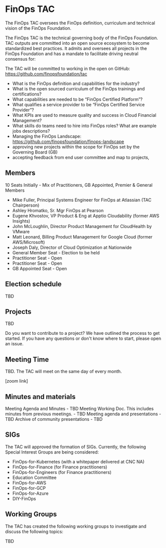 # FinOps TAC

The FinOps TAC oversees the FinOps definition, curriculum and technical vision of the FinOps Foundation.

The FinOps TAC is the technical governing body of the FinOps Foundation. TAC outputs are committed into an open source ecosystem to become standardized best practices. It admits and oversees all projects in the FinOps Foundation and has a mandate to facilitate driving neutral consensus for:


The TAC will be committed to working in the open on GitHub: https://github.com/finopsfoundation/tac

* What is the FinOps definition and capabilities for the industry? 
* What is the open sourced curriculum of the FinOps trainings and certifications?
* What capabilities are needed to be “FinOps Certified Platform”?
* What qualifies a service provider to be “FinOps Certified Service Provider”?
* What KPIs are used to measure quality and success in Cloud Financial Management?
* What skills do teams need to hire into FinOps roles? What are example jobs descriptions?
* Managing the FinOps Landscape: https://github.com/finopsfoundation/finops-landscape
* approving new projects within the scope for FinOps set by the Governing Board (GB)
* accepting feedback from end user committee and map to projects,


## Members

10 Seats Initially - Mix of Practitioners, GB Appointed, Premier & General Members

* Mike Fuller, Principal Systems Engineer for FinOps at Atlassian (TAC Chairperson)
* Ashley Hromatko, Sr. Mgr FinOps at Pearson
* Eugene Khvostov, VP Product & Eng at Apptio Cloudability (former AWS Insights)
* John McLoughlin, Director Product Management for CloudHealth by VMware 
* Matt Leonard, Billing Product Management for Google Cloud (former AWS/Microsoft)
* Joseph Daly, Director of Cloud Optimization at Nationwide
* General Member Seat - Election to be held
* Practitioner Seat - Open
* Practitioner Seat - Open
* GB Appointed Seat - Open

## Election schedule

TBD

## Projects

TBD

Do you want to contribute to a project? We have outlined the process to get started. If you have any questions or don't know where to start, please open an issue.

## Meeting Time

TBD. The TAC will meet on the same day of every month.

[zoom link]

## Minutes and materials 
Meeting Agenda and Minutes - TBD
Meeting Working Doc. This includes minutes from previous meetings.  - TBD
Meeting agenda and presentations  - TBD
Archive of community presentations  - TBD

## SIGs
The TAC will approved the formation of SIGs. Currently, the following Special Interest Groups are being considered:

* FinOps-for-Kubernetes (with a whitepaper delivered at CNC NA)
* FinOps-for-Finance (for Finance practitioners)
* FinOps-for-Engineers (for Finance practitioners)
* Education Committee
* FinOps-for-AWS
* FinOps-for-GCP
* FinOps-for-Azure
* DIY-FinOps

## Working Groups
The TAC has created the following working groups to investigate and discuss the following topics:

TBD
